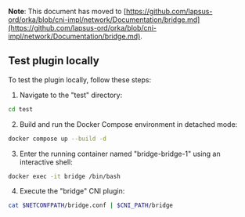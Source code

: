 **Note**: This document has moved to [https://github.com/lapsus-ord/orka/blob/cni-impl/network/Documentation/bridge.md](https://github.com/lapsus-ord/orka/blob/cni-impl/network/Documentation/bridge.md).

## Test plugin locally

To test the plugin locally, follow these steps:

1. Navigate to the "test" directory:

```bash
cd test
```

2. Build and run the Docker Compose environment in detached mode:

```bash
docker compose up --build -d
```

3. Enter the running container named "bridge-bridge-1" using an interactive shell:

```bash
docker exec -it bridge /bin/bash
```

4. Execute the "bridge" CNI plugin:
   
```bash
cat $NETCONFPATH/bridge.conf | $CNI_PATH/bridge
```